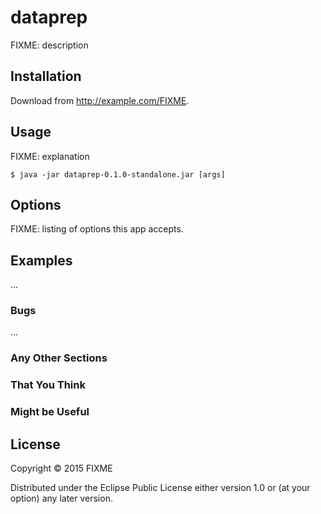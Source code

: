 # dataprep

FIXME: description

## Installation

Download from http://example.com/FIXME.

## Usage

FIXME: explanation

    $ java -jar dataprep-0.1.0-standalone.jar [args]

## Options

FIXME: listing of options this app accepts.

## Examples

...

### Bugs

...

### Any Other Sections
### That You Think
### Might be Useful

## License

Copyright © 2015 FIXME

Distributed under the Eclipse Public License either version 1.0 or (at
your option) any later version.
